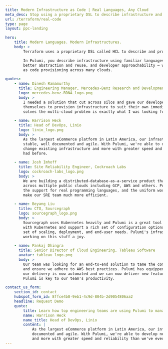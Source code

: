 ```yaml
---
title: Modern Infrastructure as Code | Real Languages, Any Cloud
meta_desc: Stop using a proprietary DSL to describe infrastructure and start describing infrastructure using real programming languages and familiar tools.
url: /terraform/real-code
type: page
layout: ppc-landing

hero:
    title: Modern Languages. Modern Infrastructures.
    body: >
        Terraform uses a proprietary DSL called HCL to describe and provision infrastructure resources.

        In Pulumi, you describe infrastructure using familiar languages and tools, providing productivity gains,
        better abstraction and reuse, and developer approachability — while still supporting robust infrastructure
        as code provisioning across many clouds.

quotes:
    - name: Dinesh Ramamurthy
      title: Engineering Manager, Mercedes-Benz Research and Development North America
      logo: mercedes-benz-RDNA_logo.png
      body: >
        I needed a solution that cut across silos and gave our developers a tool they could use
        themselves to provision infrastructure to suit their own immediate needs. The way Pulumi
        solves the multi-cloud problem is exactly what I was looking for.

    - name: Harrison Heck
      title: Head of DevOps, Linio
      logo: linio_logo.png
      body: >
        As the largest eCommerce platform in Latin America, our infrastructure has to be highly
        stable, well documented and agile. With Pulumi, we're able to develop new infrastructure,
        change existing infrastructure and more with greater speed and reliability than we've ever
        had before.

    - name: Josh Imhoff
      title: Site Reliability Engineer, Cockroach Labs
      logo: cockroach-labs_logo.png
      body: >
        We are building a distributed-database-as-a-service product that runs on Kubernetes clusters
        across multiple public clouds including GCP, AWS and others. Pulumi's declarative model,
        the support for real programming languages, and the uniform workflow on any cloud
        make our SRE team much more efficient.

    - name: Beyang Liu
      title: CTO, Sourcegraph
      logo: sourcegraph_logo.png
      body: >
        Sourcegraph uses Kubernetes heavily and Pulumi is a great tool that lets us work efficiently
        with Kubernetes and support a rich set of configuration options for our customers' diverse
        set of scaling, deployment, and end-user needs. Pulumi's infrastructure as code model makes
        working on this stuff a joy.

    - name: Pankaj Dhingra
      title: Senior Director of Cloud Engineering, Tableau Software
      avatar: tableau_logo.png
      body: >
        Our team was looking for an end-to-end solution to tame the complexity of Kubernetes on AWS
        and ensure we adhere to AWS best practices. Pulumi has equipped our team to scale far better:
        our delivery is now automated and we can now deliver new features with much faster turn-around.
        Pulumi is key to our team's productivity.

contact_us_form:
    section_id: contact
    hubspot_form_id: 8ffce4b8-9eb1-4c9d-804b-2d9054806aa2
    headline: Request Demo
    quote:
        title: Learn how top engineering teams are using Pulumi to manage and provision infrastructure in any cloud.
        name: Harrison Heck
        name_title: Head of DevOps, Linio
        content: |
            As the largest eCommerce platform in Latin America, our infrastructure has to be highly stable, well
            documented and agile. With Pulumi, we're able to develop new infrastructure, change existing infrastructure
            and more with greater speed and reliability than we've ever had before.
---
```


